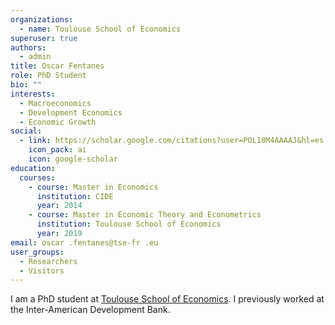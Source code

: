 ```yaml
---
organizations:
  - name: Toulouse School of Economics
superuser: true
authors:
  - admin
title: Oscar Fentanes
role: PhD Student
bio: ""
interests:
  - Macroeconomics
  - Development Economics
  - Economic Growth
social:
  - link: https://scholar.google.com/citations?user=POL18M4AAAAJ&hl=es
    icon_pack: ai
    icon: google-scholar
education:
  courses:
    - course: Master in Economics
      institution: CIDE
      year: 2014
    - course: Master in Economic Theory and Econometrics
      institution: Toulouse School of Economics
      year: 2019
email: oscar .fentanes@tse-fr .eu
user_groups:
  - Researchers
  - Visitors
---
```

I am a PhD student at [Toulouse School of Economics](https://www.tse-fr.eu/people/oscar-fentanes). I previously worked at the Inter-American Development Bank.
